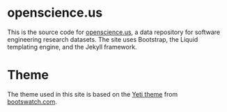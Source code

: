 # openscience.us
This is the source code for [openscience.us](http://openscience.us), a data repository for software engineering research datasets. The site uses Bootstrap, the Liquid templating engine, and the Jekyll framework.

# Theme
The theme used in this site is based on the [Yeti theme](http://bootswatch.com/yeti/) from [bootswatch.com](bootswatch.com).
